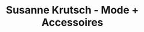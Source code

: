 ---
title: "Susanne Krutsch - Mode + Accessoires"
url: /tittling/susanne-krutsch-mode-accessoires/
shop: Kleidung
---